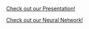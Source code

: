 <a href="https://nbviewer.jupyter.org/github.com/holden-herrell/IST707_GROUP_PROJECT_VIZ/blob/master/Final%20Project%20Test.pdf">Check out our Presentation!</a>

<a href="https://holden-herrell.github.io/IST707_GROUP_PROJECT_VIZ/network%20plot.html">Check out our Neural Network!</a>

